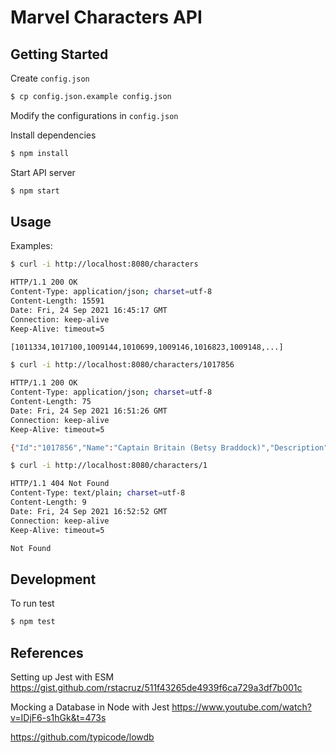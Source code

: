 # Marvel Characters API


## Getting Started

Create `config.json`
```sh
$ cp config.json.example config.json
```

Modify the configurations in `config.json`

Install dependencies
```sh
$ npm install
```

Start API server
```sh
$ npm start
```


## Usage

Examples:

```sh
$ curl -i http://localhost:8080/characters

HTTP/1.1 200 OK
Content-Type: application/json; charset=utf-8
Content-Length: 15591
Date: Fri, 24 Sep 2021 16:45:17 GMT
Connection: keep-alive
Keep-Alive: timeout=5

[1011334,1017100,1009144,1010699,1009146,1016823,1009148,...]
```

```sh
$ curl -i http://localhost:8080/characters/1017856

HTTP/1.1 200 OK
Content-Type: application/json; charset=utf-8
Content-Length: 75
Date: Fri, 24 Sep 2021 16:51:26 GMT
Connection: keep-alive
Keep-Alive: timeout=5

{"Id":"1017856","Name":"Captain Britain (Betsy Braddock)","Description":""}
```

```sh
$ curl -i http://localhost:8080/characters/1

HTTP/1.1 404 Not Found
Content-Type: text/plain; charset=utf-8
Content-Length: 9
Date: Fri, 24 Sep 2021 16:52:52 GMT
Connection: keep-alive
Keep-Alive: timeout=5

Not Found
```


## Development

To run test
```sh
$ npm test
```


## References

Setting up Jest with ESM
https://gist.github.com/rstacruz/511f43265de4939f6ca729a3df7b001c

Mocking a Database in Node with Jest
https://www.youtube.com/watch?v=IDjF6-s1hGk&t=473s

https://github.com/typicode/lowdb
